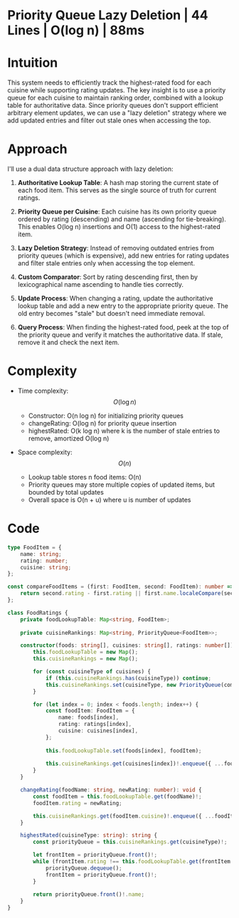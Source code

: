 # Priority Queue Lazy Deletion | 44 Lines | O(log n) | 88ms

# Intuition
This system needs to efficiently track the highest-rated food for each cuisine while supporting rating updates. The key insight is to use a priority queue for each cuisine to maintain ranking order, combined with a lookup table for authoritative data. Since priority queues don't support efficient arbitrary element updates, we can use a "lazy deletion" strategy where we add updated entries and filter out stale ones when accessing the top.

# Approach
I'll use a dual data structure approach with lazy deletion:

1. **Authoritative Lookup Table**: A hash map storing the current state of each food item. This serves as the single source of truth for current ratings.

2. **Priority Queue per Cuisine**: Each cuisine has its own priority queue ordered by rating (descending) and name (ascending for tie-breaking). This enables O(log n) insertions and O(1) access to the highest-rated item.

3. **Lazy Deletion Strategy**: Instead of removing outdated entries from priority queues (which is expensive), add new entries for rating updates and filter stale entries only when accessing the top element.

4. **Custom Comparator**: Sort by rating descending first, then by lexicographical name ascending to handle ties correctly.

5. **Update Process**: When changing a rating, update the authoritative lookup table and add a new entry to the appropriate priority queue. The old entry becomes "stale" but doesn't need immediate removal.

6. **Query Process**: When finding the highest-rated food, peek at the top of the priority queue and verify it matches the authoritative data. If stale, remove it and check the next item.

# Complexity
- Time complexity: $$O(\log n)$$
  - Constructor: O(n log n) for initializing priority queues
  - changeRating: O(log n) for priority queue insertion
  - highestRated: O(k log n) where k is the number of stale entries to remove, amortized O(log n)

- Space complexity: $$O(n)$$
  - Lookup table stores n food items: O(n)
  - Priority queues may store multiple copies of updated items, but bounded by total updates
  - Overall space is O(n + u) where u is number of updates

# Code
```typescript []
type FoodItem = {
    name: string;
    rating: number;
    cuisine: string;
};

const compareFoodItems = (first: FoodItem, second: FoodItem): number => {
    return second.rating - first.rating || first.name.localeCompare(second.name);
};

class FoodRatings {
    private foodLookupTable: Map<string, FoodItem>;
    
    private cuisineRankings: Map<string, PriorityQueue<FoodItem>>;

    constructor(foods: string[], cuisines: string[], ratings: number[]) {
        this.foodLookupTable = new Map();
        this.cuisineRankings = new Map();

        for (const cuisineType of cuisines) {
            if (this.cuisineRankings.has(cuisineType)) continue;
            this.cuisineRankings.set(cuisineType, new PriorityQueue(compareFoodItems));
        }

        for (let index = 0; index < foods.length; index++) {
            const foodItem: FoodItem = {
                name: foods[index],
                rating: ratings[index],
                cuisine: cuisines[index],
            };
            
            this.foodLookupTable.set(foods[index], foodItem);
            
            this.cuisineRankings.get(cuisines[index])!.enqueue({ ...foodItem });
        }
    }

    changeRating(foodName: string, newRating: number): void {
        const foodItem = this.foodLookupTable.get(foodName)!;
        foodItem.rating = newRating;

        this.cuisineRankings.get(foodItem.cuisine)!.enqueue({ ...foodItem });
    }

    highestRated(cuisineType: string): string {
        const priorityQueue = this.cuisineRankings.get(cuisineType)!;

        let frontItem = priorityQueue.front()!;
        while (frontItem.rating !== this.foodLookupTable.get(frontItem.name)!.rating) {
            priorityQueue.dequeue();
            frontItem = priorityQueue.front()!;
        }
        
        return priorityQueue.front()!.name;
    }
}
```